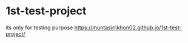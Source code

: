 # 1st-test-project
its only for testing purpose
 https://muntasirlikhon02.github.io/1st-test-project/
